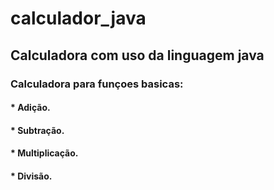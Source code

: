 # calculador_java


## Calculadora com uso da linguagem java

### Calculadora para funçoes basicas:

#### * Adição.
#### * Subtração.
#### * Multiplicação.
#### * Divisão.

